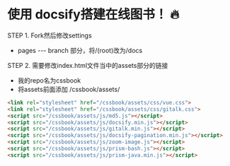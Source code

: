 # 使用 docsify搭建在线图书！ 🔥


STEP 1.  Fork然后修改settings
- pages --- branch 部分，将/(root)改为/docs

STEP 2. 需要修改index.html文件当中的assets部分的链接
- 我的repo名为cssbook
- 将assets前面添加 /cssbook/assets/

```html
<link rel="stylesheet" href="/cssbook/assets/css/vue.css">
<link rel="stylesheet" href="/cssbook/assets/css/gitalk.css">
<script src="/cssbook/assets/js/md5.js"></script>
<script src="/cssbook/assets/js/docsify.min.js"></script>
<script src="/cssbook/assets/js/gitalk.min.js"></script>
<script src="/cssbook/assets/js/docsify-pagination.min.js"></script>
<script src="/cssbook/assets/js/zoom-image.js"></script>
<script src="/cssbook/assets/js/prism-bash.js"></script>
<script src="/cssbook/assets/js/prism-java.min.js"></script>
```

